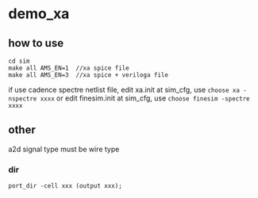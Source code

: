# demo_xa

## how to use
```shell
cd sim
make all AMS_EN=1  //xa spice file
make all AMS_EN=3  //xa spice + veriloga file
```

if use cadence spectre netlist file,
edit xa.init at sim_cfg, use `choose xa -nspectre xxxx`
or
edit finesim.init at sim_cfg, use `choose finesim -spectre xxxx`


## other
a2d signal type must be wire type

### dir
```
port_dir -cell xxx (output xxx);
```
